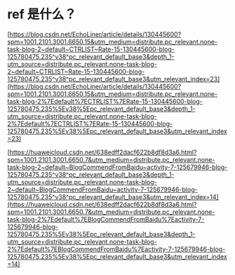 # ref 是什么？

<article-info/>

[https://blog.csdn.net/EchoLiner/article/details/130445600?spm=1001.2101.3001.6650.15&utm_medium=distribute.pc_relevant.none-task-blog-2~default~CTRLIST~Rate-15-130445600-blog-125780475.235^v38^pc_relevant_default_base3&depth_1-utm_source=distribute.pc_relevant.none-task-blog-2~default~CTRLIST~Rate-15-130445600-blog-125780475.235^v38^pc_relevant_default_base3&utm_relevant_index=23](https://blog.csdn.net/EchoLiner/article/details/130445600?spm=1001.2101.3001.6650.15&utm_medium=distribute.pc_relevant.none-task-blog-2%7Edefault%7ECTRLIST%7ERate-15-130445600-blog-125780475.235%5Ev38%5Epc_relevant_default_base3&depth_1-utm_source=distribute.pc_relevant.none-task-blog-2%7Edefault%7ECTRLIST%7ERate-15-130445600-blog-125780475.235%5Ev38%5Epc_relevant_default_base3&utm_relevant_index=23)

[https://huaweicloud.csdn.net/638edff2dacf622b8df8d3a6.html?spm=1001.2101.3001.6650.7&utm_medium=distribute.pc_relevant.none-task-blog-2~default~BlogCommendFromBaidu~activity-7-125679946-blog-125780475.235^v38^pc_relevant_default_base3&depth_1-utm_source=distribute.pc_relevant.none-task-blog-2~default~BlogCommendFromBaidu~activity-7-125679946-blog-125780475.235^v38^pc_relevant_default_base3&utm_relevant_index=14](https://huaweicloud.csdn.net/638edff2dacf622b8df8d3a6.html?spm=1001.2101.3001.6650.7&utm_medium=distribute.pc_relevant.none-task-blog-2%7Edefault%7EBlogCommendFromBaidu%7Eactivity-7-125679946-blog-125780475.235%5Ev38%5Epc_relevant_default_base3&depth_1-utm_source=distribute.pc_relevant.none-task-blog-2%7Edefault%7EBlogCommendFromBaidu%7Eactivity-7-125679946-blog-125780475.235%5Ev38%5Epc_relevant_default_base3&utm_relevant_index=14)
